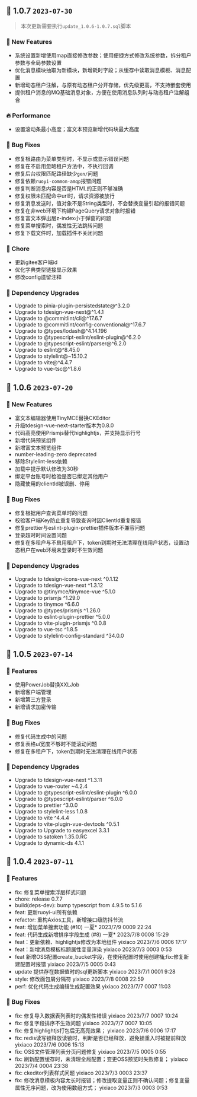 ## 🌈 1.0.7 `2023-07-30`
> 本次更新需要执行`update_1.0.6-1.0.7.sql`脚本
### 🚀 New Features
- 系统设置新增使用map直接修改参数；使用便捷方式修改系统参数，拆分租户参数与全局参数设置
- 优化消息模块抽取为新模块，新增耗时字段；从缓存中读取消息模板、消息配置
- 新增动态租户注解，与原有动态租户分开存储，优先级更高，不支持嵌套使用
- 提供租户消息的MQ基础消息对象，方便在使用消息队列时与动态租户注解组合
### 🔥 Performance
- 设置滚动条最小高度；富文本预览新增代码块最大高度

### 🐞 Bug Fixes
- 修复根路由为菜单类型时，不显示或显示错误问题
- 修复在不启用忽略租户方法中，不执行回调
- 修复后台权限匹配路径缺少`gen/`问题
- 修复依赖`ruoyi-common-amqp`报错问题
- 修复判断消息内容是否是HTML的正则不够准确
- 修复权限未匹配命中url时，请求资源被放行
- 修复消息发送时，值对象不是String类型时，不会替换变量引起的报错问题
- 修复在非web环境下构建PageQuery请求对象时报错
- 修复富文本弹出层z-index小于弹窗的问题
- 修复菜单搜索时，偶发性无法跳转问题
- 修复下载文件时，加载插件不关闭问题

### 🏡 Chore
- 更新gitee客户端id
- 优化字典类型链接显示效果
- 修改config遗留注释

### 🔨 Dependency Upgrades
- Upgrade to pinia-plugin-persistedstate@^3.2.0
- Upgrade to tdesign-vue-next@^1.4.1
- Upgrade to @commitlint/cli@^17.6.7
- Upgrade to @commitlint/config-conventional@^17.6.7
- Upgrade to @types/lodash@^4.14.196
- Upgrade to @typescript-eslint/eslint-plugin@^6.2.0
- Upgrade to @typescript-eslint/parser@^6.2.0
- Upgrade to eslint@^8.45.0
- Upgrade to stylelint@~15.10.2
- Upgrade to vite@^4.4.7
- Upgrade to vue-tsc@^1.8.6

## 🌈 1.0.6 `2023-07-20`
### 🚀 New Features
- 富文本编辑器使用TinyMCE替换CKEditor
- 升级tdesign-vue-next-starter版本为0.8.0
- 代码高亮使用Prismjs替代highlightjs，并支持显示行号
- 新增代码预览组件
- 新增富文本预览组件
- number-leading-zero deprecated
- 移除Stylelint-less依赖
- 加载中提示默认修改为30秒
- 绑定平台账号时检验是否已绑定其他用户
- 隐藏使用的clientId被误删、停用

### 🐞 Bug Fixes
- 修复根据用户查询菜单时的问题
- 校验客户端Key防止重复导致查询时因ClientId重复报错
- 修复prettier与eslint-plugin-prettier插件版本不兼容问题
- 登录超时时间设置问题
- 修复在多租户与不启用租户下，token到期时无法清理在线用户状态，设置动态租户在web环境未登录时不生效问题

### 🔨 Dependency Upgrades
- Upgrade to tdesign-icons-vue-next ^0.1.12
- Upgrade to tdesign-vue-next ^1.3.12
- Upgrade to @tinymce/tinymce-vue ^5.1.0
- Upgrade to prismjs ^1.29.0
- Upgrade to tinymce ^6.6.0
- Upgrade to @types/prismjs ^1.26.0
- Upgrade to eslint-plugin-prettier ^5.0.0
- Upgrade to vite-plugin-prismjs ^0.0.8
- Upgrade to vue-tsc ^1.8.5
- Upgrade to stylelint-config-standard ^34.0.0

## 🌈 1.0.5 `2023-07-14`
### 🚀 Features
- 使用PowerJob替换XXLJob
- 新增客户端管理
- 新增第三方登录
- 新增请求加密传输

### 🐞 Bug Fixes
- 修复代码生成中的问题
- 修复表格ui宽度不够时不能滚动问题
- 修复在多租户下，token到期时无法清理在线用户状态

### 🔨 Dependency Upgrades
- Upgrade to tdesign-vue-next ^1.3.11
- Upgrade to vue-router ~4.2.4
- Upgrade to @typescript-eslint/eslint-plugin ^6.0.0
- Upgrade to @typescript-eslint/parser ^6.0.0
- Upgrade to prettier ^3.0.0
- Upgrade to stylelint-less 1.0.8
- Upgrade to vite ^4.4.4
- Upgrade to vite-plugin-vue-devtools ^0.5.1
- Upgrade to Upgrade to easyexcel 3.3.1
- Upgrade to satoken 1.35.0.RC
- Upgrade to dynamic-ds 4.1.1

## 🌈 1.0.4 `2023-07-11`
### 🚀 Features
- fix: 修复菜单搜索浮层样式问题
- chore: release 0.7.7
- build(deps-dev): bump typescript from 4.9.5 to 5.1.6
- feat: 更新ruoyi-ui所有依赖
- refactor: 重构Axios工具，新增接口级防抖节流
- feat: 增加菜单搜索功能 (#10) 一夏* 2023/7/9 0009 22:24
- feat: 代码生成新增排序字段生成 (#8) 一夏* 2023/7/8 0008 15:29
- feat：更新依赖、highlightjs修改为本地组件 yixiaco 2023/7/6 0006 17:17
- feat：新增消息模板标题属性变量渲染 yixiaco 2023/7/3 0003 0:53
- feat 新增OSS配置create_bucket字段，在使用配置时使用创建桶;fix:修复新建配置时报错 yixiaco 2023/7/5 0005 0:43
- update 提供存在数据值时的sql更新脚本 yixiaco 2023/7/1 0001 9:28
- style: 修改面包屑分隔符 yixiaco 2023/7/8 0008 22:59
- perf: 优化代码生成编辑生成配置效果 yixiaco 2023/7/7 0007 11:03

### 🐞 Bug Fixes

- fix: 修复导入数据表列表时的偶发性错误 yixiaco 2023/7/7 0007 10:24
- fix: 修复字段排序不生效问题 yixiaco 2023/7/7 0007 10:05
- fix: 修复highlightjs打包后无高亮效果； yixiaco 2023/7/6 0006 17:17
- fix: redis读写锁释放读锁时，判断是否已经释放，避免锁重入时被提前释放 yixiaco 2023/7/6 0006 15:13
- fix: OSS文件管理列表分页问题修复 yixiaco 2023/7/5 0005 0:55
- fix: 刷新配置缓存时，未清理全局配置；变更OSS预览时失败修复； yixiaco 2023/7/4 0004 23:38
- fix: ckeditor列表样式问题 yixiaco 2023/7/3 0003 23:37
- fix: 修改消息模板内容太长时报错；修改提取变量正则不确认问题；修复变量属性无序问题，改为使用数组方式； yixiaco 2023/7/3 0003 0:53